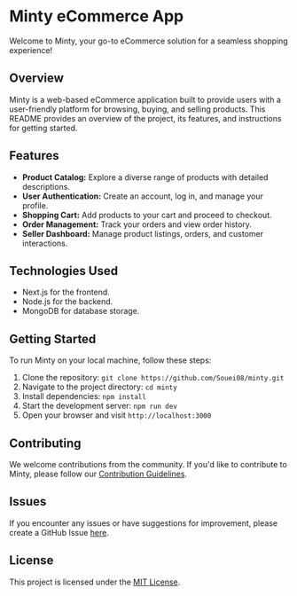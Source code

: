# Minty eCommerce App

Welcome to Minty, your go-to eCommerce solution for a seamless shopping experience!

## Overview

Minty is a web-based eCommerce application built to provide users with a user-friendly platform for browsing, buying, and selling products. This README provides an overview of the project, its features, and instructions for getting started.

## Features

- **Product Catalog:** Explore a diverse range of products with detailed descriptions.
- **User Authentication:** Create an account, log in, and manage your profile.
- **Shopping Cart:** Add products to your cart and proceed to checkout.
- **Order Management:** Track your orders and view order history.
- **Seller Dashboard:** Manage product listings, orders, and customer interactions.

## Technologies Used

- Next.js for the frontend.
- Node.js for the backend.
- MongoDB for database storage.

## Getting Started

To run Minty on your local machine, follow these steps:

1. Clone the repository: `git clone https://github.com/Souei08/minty.git`
2. Navigate to the project directory: `cd minty`
3. Install dependencies: `npm install`
4. Start the development server: `npm run dev`
5. Open your browser and visit `http://localhost:3000`

## Contributing

We welcome contributions from the community. If you'd like to contribute to Minty, please follow our [Contribution Guidelines](CONTRIBUTING.md).

## Issues

If you encounter any issues or have suggestions for improvement, please create a GitHub Issue [here](https://github.com/BrixJohn1999/minty/issues).

## License

This project is licensed under the [MIT License](LICENSE).
